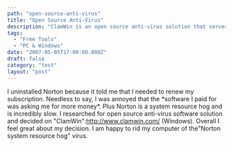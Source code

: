 ```yaml
---
path: "open-source-anti-virus"
title: "Open Source Anti-Virus"
description: "ClamWin is an open source anti-virus solution that serves as a replacement for Norton anti-virus."
tags: 
  - "Free Tools"
  - "PC & Windows"
date: "2007-05-05T17:00:00.000Z"
draft: false
category: "test"
layout: "post"
---
```


I uninstalled Norton because it told me that I needed to renew my subscription. Needless to say, I was annoyed that the \*software I paid for was asking me for more money\*. Plus Norton is a system resource hog and is incredibly slow. I researched for open source anti-virus software solution and decided on "ClamWin":http://www.clamwin.com/ (Windows). Overall I feel great about my decision. I am happy to rid my computer of the"Norton system resource hog" virus.